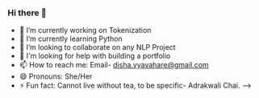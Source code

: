 ### Hi there 👋



- 🔭 I’m currently working on Tokenization 
- 🌱 I’m currently learning Python
- 👯 I’m looking to collaborate on any NLP Project 
- 🤔 I'm looking for help with building a portfolio
- 📫 How to reach me: Email- disha.vyavahare@gmail.com
- 😄 Pronouns: She/Her
- ⚡ Fun fact: Cannot live without tea, to be specific- Adrakwali Chai.
-->
